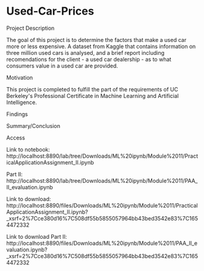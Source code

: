 # Used-Car-Prices

Project Description

The goal of this project is to determine the factors that make a used car more or less expensive. A dataset from Kaggle that contains information
on three million used cars is analysed, and a brief report including recomendations for the client - a used car dealership - as to what consumers 
value in a used car are provided.


Motivation

This project is completed to fulfill the part of the requirements of UC Berkeley's Professional Certificate in Machine Learning and Artificial Intelligence.


Findings 


Summary/Conclusion



Access

Link to notebook: http://localhost:8890/lab/tree/Downloads/ML%20ipynb/Module%2011/PracticalApplicationAssignment_II.ipynb

Part II: http://localhost:8890/lab/tree/Downloads/ML%20ipynb/Module%2011/PAA_II_evaluation.ipynb

Link to download: http://localhost:8890/files/Downloads/ML%20ipynb/Module%2011/PracticalApplicationAssignment_II.ipynb?_xsrf=2%7Cce380d16%7C508df55b5855057964bb43bed3542e83%7C1654472332

Link to download Part II: http://localhost:8890/files/Downloads/ML%20ipynb/Module%2011/PAA_II_evaluation.ipynb?_xsrf=2%7Cce380d16%7C508df55b5855057964bb43bed3542e83%7C1654472332